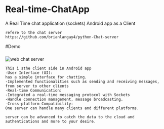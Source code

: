 # Real-time-ChatApp
A Real Time chat application (sockets) Android app as a Client
```
refere to the chat server
https://github.com/brianlangay4/python-Chat-server
```
#Demo
###
![web chat server](https://github.com/brianlangay4/Real-time-ChatApp/assets/67788456/d2a214dd-2062-48df-bdfa-839a2be305b7)

```
This i sthe client side in Android app 
-User Interface (UI):
has a simple interface for chatting.
-Implemented functionalities such as sending and receiving messages, from server to other clients
-Real-time Communication:
-Integrated a real-time messaging protocol with Sockets 
-Handle connection management, message broadcasting.
-Cross-platform Compatibility:
One server can handle many clients and different platforms.

server can be advanced to catch the data to the cloud and authentications and more to your desire.
